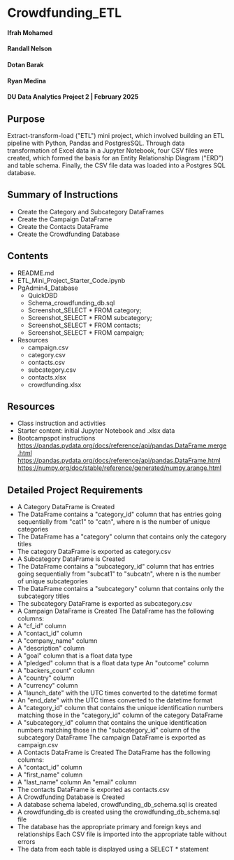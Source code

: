 # Crowdfunding_ETL

#### Ifrah Mohamed
#### Randall Nelson
#### Dotan Barak 
#### Ryan Medina

#### DU Data Analytics Project 2 | February 2025

## Purpose

Extract-transform-load ("ETL") mini project, which involved building an ETL pipeline with Python, Pandas and PostgresSQL. Through data transformation of Excel data in a Jupyter Notebook, four CSV files were created, which formed the basis for an Entity Relationship Diagram ("ERD") and table schema. Finally, the CSV file data was loaded into a Postgres SQL database.

## Summary of Instructions

- Create the Category and Subcategory DataFrames
- Create the Campaign DataFrame
- Create the Contacts DataFrame
- Create the Crowdfunding Database

## Contents

- README.md
- ETL_Mini_Project_Starter_Code.ipynb
- PgAdmin4_Database
  - QuickDBD
  - Schema_crowdfunding_db.sql
  - Screenshot_SELECT \* FROM category;
  - Screenshot_SELECT \* FROM subcategory;
  - Screenshot_SELECT \* FROM contacts;
  - Screenshot_SELECT \* FROM campaign;
- Resources
  - campaign.csv
  - category.csv
  - contacts.csv
  - subcategory.csv
  - contacts.xlsx
  - crowdfunding.xlsx

## Resources

- Class instruction and activities
- Starter content: initial Jupyter Notebook and .xlsx data
- Bootcampspot instructions
  https://pandas.pydata.org/docs/reference/api/pandas.DataFrame.merge.html
  https://pandas.pydata.org/docs/reference/api/pandas.DataFrame.html
  https://numpy.org/doc/stable/reference/generated/numpy.arange.html

## Detailed Project Requirements

- A Category DataFrame is Created
- The DataFrame contains a "category_id" column that has entries going sequentially from "cat1" to "catn", where n is the number of unique categories
- The DataFrame has a "category" column that contains only the category titles
- The category DataFrame is exported as category.csv
- A Subcategory DataFrame is Created
- The DataFrame contains a "subcategory_id" column that has entries going sequentially from "subcat1" to "subcatn", where n is the number of unique subcategories
- The DataFrame contains a "subcategory" column that contains only the subcategory titles
- The subcategory DataFrame is exported as subcategory.csv
- A Campaign DataFrame is Created
  The DataFrame has the following columns:
- A "cf_id" column
- A "contact_id" column
- A "company_name" column
- A "description" column
- A "goal" column that is a float data type
- A "pledged" column that is a float data type
  An "outcome" column
- A "backers_count" column
- A "country" column
- A "currency" column
- A "launch_date" with the UTC times converted to the datetime format
- An "end_date" with the UTC times converted to the datetime format
- A "category_id" column that contains the unique identification numbers matching those in the "category_id" column of the category DataFrame
- A "subcategory_id" column that contains the unique identification numbers matching those in the "subcategory_id" column of the subcategory DataFrame
  The campaign DataFrame is exported as campaign.csv
- A Contacts DataFrame is Created
  The DataFrame has the following columns:
- A "contact_id" column
- A "first_name" column
- A "last_name" column
  An "email" column
- The contacts DataFrame is exported as contacts.csv
- A Crowdfunding Database is Created
- A database schema labeled, crowdfunding_db_schema.sql is created
- A crowdfunding_db is created using the crowdfunding_db_schema.sql file
- The database has the appropriate primary and foreign keys and relationships
  Each CSV file is imported into the appropriate table without errors
- The data from each table is displayed using a SELECT \* statement
